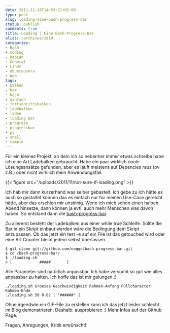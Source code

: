 ```yaml
---
date: 2011-11-26T14:53:21+02:00
type: post
slug: loading-eine-bash-progress-bar
status: publish
comments: true
title: Loading | Eine Bash-Progress-Bar
alias: /archives/1819
categories:
- Bash
- Coding
- Debian
- General
- Linux
- ubuntuusers
- Web
tags:
- balken
- bar
- bash
- einfach
- fortschrittsbalken
- ladebalken
- laden
- loading bar
- progress
- progressbar
- pv
- shell
- simple
---
```


Für ein kleines Projekt, an dem ich so nebenher immer etwas schreibe habe ich eine Art Ladebalken gebraucht. Habe ein paar wirklich coole Lösungsansätze gefunden, aber es läuft meistens auf Depencies raus (pv z.B.) oder nicht wirklich mein Anwendungsfall.

{{< figure src="/uploads/2011/11/not-sure-if-loading.png" >}}

Ich hab mir dann kurzerhand was selber gebastelt. Ich gebe zu ich hätte es auch so gestaltet können das es einfach nur für meinen Use-Case gereicht hätte, aber das erschien mir unsinnig. Wenn ich mich schon einen halben Abend hinsetze, dann können ja evtl. auch mehr Menschen was davon haben. So entstand dann die [bash-progress-bar](https://github.com/noqqe/bash-progress-bar).

Zu allererst besteht der Ladebalken aus einer while true Schleife. Sollte die Bar in ein Skript einbaut werden wäre die Bedingung dem Skript anzupassen. Ob das jetzt ein test -e auf ein File ist das getouched wird oder eine Art Counter bleibt jedem selbst überlassen.


    $ git clone git://github.com/noqqe/bash-progress-bar.git
    $ cd /bash-progress-bar/
    $ ./loading.sh
    > [            #####       ]


Alle Parameter sind natürlich anpassbar. Ich habe versucht so gut wie alles anpassbar zu halten. Ich hoffe das ist mir gelungen ;)
```
./loading.sh Groesse Geschwindigkeit Rahmen-Anfang Füllcharacter Rahmen-Ende
./loading.sh 50 0.02 [ "######" ]
```

Ohne irgendwie ein GIF-File zu erstellen kann ich das jetzt leider schlecht im Blog demonstrieren. Deshalb: ausprobieren :) Mehr Infos auf der Github Page.

Fragen, Anregungen, Kritik erwünscht!
